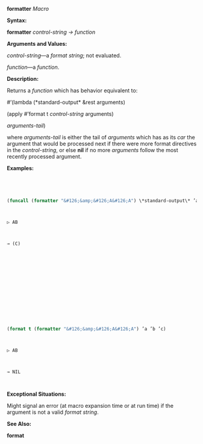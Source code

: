 **formatter** *Macro* 



**Syntax:** 



**formatter** *control-string → function* 



**Arguments and Values:** 



*control-string*—a *format string*; not evaluated. 



*function*—a *function*. 



**Description:** 



Returns a *function* which has behavior equivalent to: 



#’(lambda (\*standard-output\* &amp;rest arguments) 



(apply #’format t *control-string* arguments) 



*arguments-tail*) 



where *arguments-tail* is either the tail of *arguments* which has as its *car* the argument that would be processed next if there were more format directives in the *control-string*, or else **nil** if no more *arguments* follow the most recently processed argument. 



**Examples:**
```lisp
 



(funcall (formatter "&#126;&amp;&#126;A&#126;A") \*standard-output\* ’a ’b ’c) 



▷ AB 



→ (C) 







 



 



(format t (formatter "&#126;&amp;&#126;A&#126;A") ’a ’b ’c) 



▷ AB 



→ NIL 




```
**Exceptional Situations:** 



Might signal an error (at macro expansion time or at run time) if the argument is not a valid *format string*. 



**See Also:** 



**format** 



